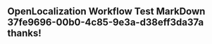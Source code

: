 <properties
ms.topic="hero-topic"
ms.test1="hero-topic"
ms.test2="test"/>

## OpenLocalization Workflow Test MarkDown 37fe9696-00b0-4c85-9e3a-d38eff3da37a thanks!

